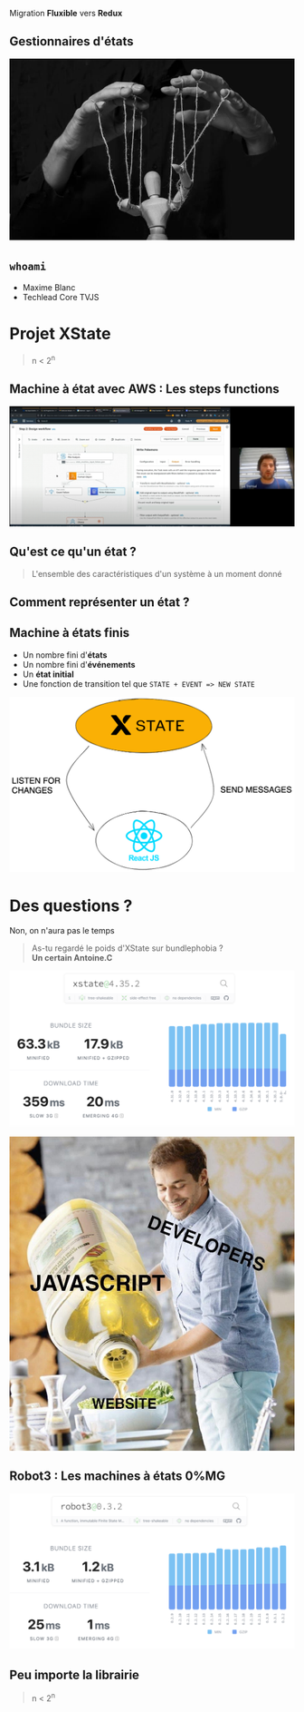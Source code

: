 <!-- slide -->

<!-- slide -->

Migration **Fluxible** vers **Redux**

<!-- slide -->

## Gestionnaires d'états

<!-- slide -->

![](./docs/puppet.jpeg)

<!-- slide -->

## `whoami`

- Maxime Blanc
- Techlead Core TVJS

<!-- slide -->

# Projet XState

> n < 2<sup>n</sup>

<!-- slide -->

## Machine à état avec AWS : Les steps functions

![](./docs/step-function.png)

<!-- slide -->

## Qu'est ce qu'un état ?

> L'ensemble des caractéristiques d'un système à un moment donné

<!-- slide -->

## Comment représenter un état ?

<!-- slide -->

## Machine à états finis

- Un nombre fini d'**états**
- Un nombre fini d'**événements**
- Un **état initial**
- Une fonction de transition tel que
  `STATE + EVENT => NEW STATE`

<!-- slide -->

![](./docs/schmea-communication.png)

<!-- slide -->

# Des questions ?

Non, on n'aura pas le temps

<!-- slide -->

> As-tu regardé le poids d'XState sur bundlephobia ? <br /> **Un certain Antoine.C**

<!-- slide -->

![](./docs/xstate-bundlesize.png)

<!-- slide -->

![](./docs/javascript-is-olive-oil-for-developers.jpg)

<!-- slide -->

## Robot3 : Les machines à états 0%MG

![](./docs/robot3-bundlesize.png)

<!-- slide -->

## Peu importe la librairie

> n < 2<sup>n</sup>
